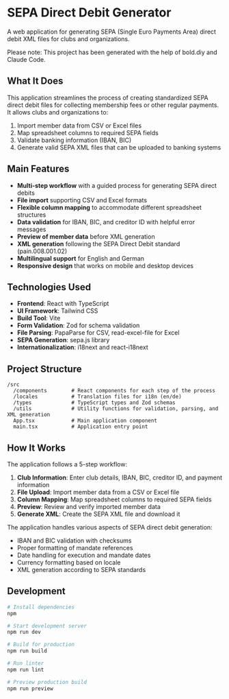 # SEPA Direct Debit Generator

A web application for generating SEPA (Single Euro Payments Area) direct debit XML files for clubs and organizations.

Please note: This project has been generated with the help of bold.diy and Claude Code.

## What It Does

This application streamlines the process of creating standardized SEPA direct debit files for collecting membership fees or other regular payments. It allows clubs and organizations to:

1. Import member data from CSV or Excel files
2. Map spreadsheet columns to required SEPA fields
3. Validate banking information (IBAN, BIC)
4. Generate valid SEPA XML files that can be uploaded to banking systems

## Main Features

- **Multi-step workflow** with a guided process for generating SEPA direct debits
- **File import** supporting CSV and Excel formats
- **Flexible column mapping** to accommodate different spreadsheet structures
- **Data validation** for IBAN, BIC, and creditor ID with helpful error messages
- **Preview of member data** before XML generation
- **XML generation** following the SEPA Direct Debit standard (pain.008.001.02)
- **Multilingual support** for English and German
- **Responsive design** that works on mobile and desktop devices

## Technologies Used

- **Frontend**: React with TypeScript
- **UI Framework**: Tailwind CSS
- **Build Tool**: Vite
- **Form Validation**: Zod for schema validation
- **File Parsing**: PapaParse for CSV, read-excel-file for Excel
- **SEPA Generation**: sepa.js library
- **Internationalization**: i18next and react-i18next

## Project Structure

```
/src
  /components        # React components for each step of the process
  /locales           # Translation files for i18n (en/de)
  /types             # TypeScript types and Zod schemas
  /utils             # Utility functions for validation, parsing, and XML generation
  App.tsx            # Main application component
  main.tsx           # Application entry point
```

## How It Works

The application follows a 5-step workflow:

1. **Club Information**: Enter club details, IBAN, BIC, creditor ID, and payment information
2. **File Upload**: Import member data from a CSV or Excel file
3. **Column Mapping**: Map spreadsheet columns to required SEPA fields
4. **Preview**: Review and verify imported member data
5. **Generate XML**: Create the SEPA XML file and download it

The application handles various aspects of SEPA direct debit generation:
- IBAN and BIC validation with checksums
- Proper formatting of mandate references
- Date handling for execution and mandate dates
- Currency formatting based on locale
- XML generation according to SEPA standards

## Development

```bash
# Install dependencies
npm

# Start development server
npm run dev

# Build for production
npm run build

# Run linter
npm run lint

# Preview production build
npm run preview
```